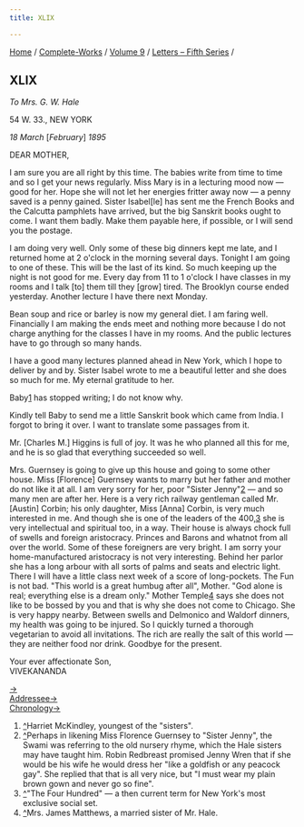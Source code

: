 ```yaml
---
title: XLIX

---
```



[Home](../../../index.htm) / [Complete-Works](../../complete_works.htm)
/ [Volume 9](../volume_9_contents.htm) / [Letters – Fifth
Series](letters_fifth_series_contents.htm) /



## XLIX

*To Mrs. G. W. Hale*

54 W. 33., NEW YORK

*18 March* \[*February*\] *1895*

DEAR MOTHER,

I am sure you are all right by this time. The babies write from time to
time and so I get your news regularly. Miss Mary is in a lecturing mood
now — good for her. Hope she will not let her energies fritter away now
— a penny saved is a penny gained. Sister Isabel\[le\] has sent me the
French Books and the Calcutta pamphlets have arrived, but the big
Sanskrit books ought to come. I want them badly. Make them payable here,
if possible, or I will send you the postage.

I am doing very well. Only some of these big dinners kept me late, and I
returned home at 2 o'clock in the morning several days. Tonight I am
going to one of these. This will be the last of its kind. So much
keeping up the night is not good for me. Every day from 11 to 1 o'clock
I have classes in my rooms and I talk \[to\] them till they \[grow\]
tired. The Brooklyn course ended yesterday. Another lecture I have there
next Monday.

Bean soup and rice or barley is now my general diet. I am faring well.
Financially I am making the ends meet and nothing more because I do not
charge anything for the classes I have in my rooms. And the public
lectures have to go through so many hands.

I have a good many lectures planned ahead in New York, which I hope to
deliver by and by. Sister Isabel wrote to me a beautiful letter and she
does so much for me. My eternal gratitude to her.

Baby[1](#fn1) has stopped writing; I do not know why.

Kindly tell Baby to send me a little Sanskrit book which came from
India. I forgot to bring it over. I want to translate some passages from
it.

Mr. \[Charles M.\] Higgins is full of joy. It was he who planned all
this for me, and he is so glad that everything succeeded so well.

Mrs. Guernsey is going to give up this house and going to some other
house. Miss \[Florence\] Guernsey wants to marry but her father and
mother do not like it at all. I am very sorry for her, poor "Sister
Jenny"[2](#fn2)   — and so many men are after her. Here is a very rich
railway gentleman called Mr. \[Austin\] Corbin; his only daughter, Miss
\[Anna\] Corbin, is very much interested in me. And though she is one of
the leaders of the 400,[3](#fn3) she is very intellectual and spiritual
too, in a way. Their house is always chock full of swells and foreign
aristocracy. Princes and Barons and whatnot from all over the world.
Some of these foreigners are very bright. I am sorry your
home-manufactured aristocracy is not very interesting. Behind her parlor
she has a long arbour with all sorts of palms and seats and electric
light. There I will have a little class next week of a score of
long-pockets. The Fun is not bad. "This world is a great humbug after
all", Mother. "God alone is real; everything else is a dream only."
Mother Temple[4](#fn4) says she does not like to be bossed by you and
that is why she does not come to Chicago. She is very happy nearby.
Between swells and Delmonico and Waldorf dinners, my health was going to
be injured. So I quickly turned a thorough vegetarian to avoid all
invitations. The rich are really the salt of this world — they are
neither food nor drink. Goodbye for the present.

Your ever affectionate Son,  
VIVEKANANDA

[→](050_mother.htm)  
[Addressee→](050_mother.htm)  
[Chronology→](../../volume_5/epistles_first_series/034_sister.htm)



1.  [^](#fn1_1)Harriet McKindley, youngest of the "sisters".
2.  [^](#fn2_1)Perhaps in likening Miss Florence Guernsey to "Sister
    Jenny", the Swami was referring to the old nursery rhyme, which the
    Hale sisters may have taught him. Robin Redbreast promised Jenny
    Wren that if she would be his wife he would dress her "like a
    goldfish or any peacock gay". She replied that that is all very
    nice, but "I must wear my plain brown gown and never go so fine".
3.  [^](#fn3_1)"The Four Hundred" — a then current term for New York's
    most exclusive social set.
4.  [^](#fn4_1)Mrs. James Matthews, a married sister of Mr. Hale.

